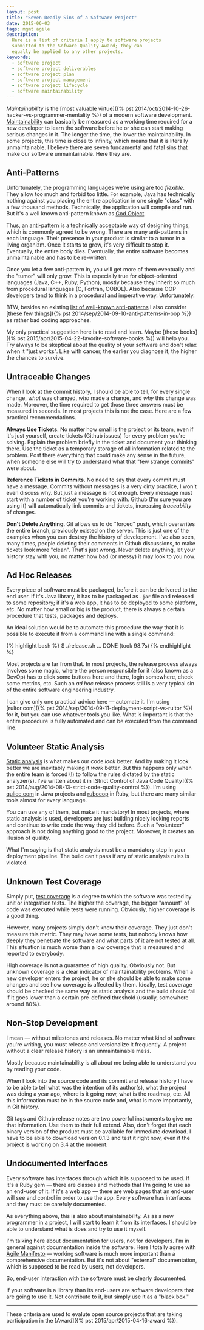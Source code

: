 ```yaml
---
layout: post
title: "Seven Deadly Sins of a Software Project"
date: 2015-06-03
tags: mgmt agile
description:
  Here is a list of criteria I apply to software projects
  submitted to the Sofware Quality Award; they can
  equally be applied to any other projects.
keywords:
  - software project
  - software project deliverables
  - software project plan
  - software project management
  - software project lifecycle
  - software maintainability
---
```


_Maintainability_ is the [most valuable virtue]({% pst 2014/oct/2014-10-26-hacker-vs-programmer-mentality %})
of a modern software development.
[Maintainability](https://en.wikipedia.org/wiki/Maintainability)
can basically be measured as a working time required for
a new developer to learn the software before he or she can start making
serious changes in it. The longer the time, the lower the maintainability.
In some projects, this time is close to infinity, which means that it is
literally unmaintainable. I believe there are seven fundamental and fatal
sins that make our software unmaintainable. Here they are.

<!--more-->

## Anti-Patterns

Unfortunately, the programming languages we're using are too _flexible_.
They allow too much and forbid too little. For example, Java has technically nothing
against you placing the entire application in one single "class"
with a few thousand methods. Technically, the application will compile
and run. But it's a well known anti-pattern known as
[God Object](https://en.wikipedia.org/wiki/God_object).

Thus, an [anti-pattern](https://en.wikipedia.org/wiki/Anti-pattern)
is a technically acceptable way of designing things, which is
commonly agreed to be wrong. There are many anti-patterns in each
language. Their presence in your product is similar to a tumor in
a living organizm. Once it starts to grow, it's very difficult to stop it.
Eventually, the entire body dies. Eventually, the entire software becomes
unmaintainable and has to be re-written.

Once you let a few anti-pattern in, you will get more of them eventually
and the "tumor" will only grow.
This is especially true for object-oriented languages (Java, C++, Ruby, Python),
mostly because they inherit so much from procedural languages (C, Fortran, COBOL).
Also because OOP developers tend to think in a procedural and imperative way.
Unfortunately.

BTW, besides an existing [list of well-known anti-patterns](https://en.wikipedia.org/wiki/Anti-pattern)
I also consider [these few things]({% pst 2014/sep/2014-09-10-anti-patterns-in-oop %})
as rather bad coding approaches.

My only practical suggestion here is to read and learn. Maybe
[these books]({% pst 2015/apr/2015-04-22-favorite-software-books %}) will help you.
Try always to be skeptical about the quality of your software and don't relax
when it "just works". Like with cancer, the earlier you diagnose it, the
higher the chances to survive.

## Untraceable Changes

When I look at the commit history, I should be able to tell,
for every single change, _what_ was changed, _who_ made a change, and
_why_ this change was made. Moreover, the time required to get those three
answers must be measured in seconds. In most projects this is not the
case. Here are a few practical recommendations.

**Always Use Tickets**.
No matter how small is the project or its team, even if it's just yourself,
create tickets (Github issues) for every problem you're solving. Explain
the problem briefly in the ticket and document your thinking there. Use
the ticket as a temporary storage of all information related to the problem.
Post there everything that could make any sense in the future, when
someone else will try to understand what that "few strange commits" were about.

**Reference Tickets in Commits**.
No need to say that every commit must have a message. Commits without
messages is a very dirty practice, I won't even discuss why. But just a message
is not enough. Every message must start with a number of ticket you're working
with. Github (I'm sure you are using it) will automatically link commits
and tickets, increasing _traceability_ of changes.

**Don't Delete Anything**.
Git allows us to do "forced" push, which overwrites the entire branch,
previously existed on the server. This is just one of the examples when
you can destroy the history of development. I've also seen, many times,
people deleting their comments in Github discussions, to make tickets look
more "clean". That's just wrong. Never delete anything, let your history
stay with you, no matter how bad (or messy) it may look to you now.

## Ad Hoc Releases

Every piece of software must be packaged, before it can
be delivered to the end user. If it's Java library, it has to be
packaged as `.jar` file and released to some repository; if it's a web
app, it has to be deployed to some platform, etc. No matter how small
or big is the product, there is always a certain procedure that
tests, packages and deploys.

An ideal solution would be to automate this procedure the way that
it is possible to execute it from a command line with a single command:

{% highlight bash %}
$ ./release.sh
...
DONE (took 98.7s)
{% endhighlight %}

Most projects are far from that. In most projects, the release process always
involves some magic, where the person responsible for it
(also known as a DevOp) has to click some buttons here and there, login
somewhere, check some metrics, etc. Such an _ad hoc_ release process
still is a very typical sin of the entire software engineering industry.

I can give only one practical advice here &mdash; automate it. I'm using
[rultor.com]({% pst 2014/sep/2014-09-11-deployment-script-vs-rultor %}) for it,
but you can use whatever tools you like. What is important is that the entire
procedure is fully automated and can be executed from the command line.

## Volunteer Static Analysis

[Static analysis](https://en.wikipedia.org/wiki/Static_program_analysis)
is what makes our code _look_ better. And by making it
look better we are inevitably making it _work_ better. But this happens
only when the entire team is forced (!) to follow the rules dictated by the
static analyzer(s). I've written about it in
[Strict Control of Java Code Quality]({% pst 2014/aug/2014-08-13-strict-code-quality-control %}).
I'm using [qulice.com](http://www.qulice.com) in Java projects
and [rubocop](https://github.com/bbatsov/rubocop) in Ruby, but there
are many similar tools almost for every language.

You can use any of them, but make it mandatory! In most projects,
where static analysis is used, developers are just building nicely looking
reports and continue to write code the way they did before. Such a "volunteer"
approach is not doing anything good to the project. Moreover, it
creates an illusion of quality.

What I'm saying is that static analysis must be a mandatory step in
your deployment pipeline. The build can't pass if any of static analysis
rules is violated.

## Unknown Test Coverage

Simply put, [test coverage](https://en.wikipedia.org/wiki/Code_coverage)
is a degree to which the software was tested by unit or integration tests. The
higher the coverage, the bigger "amount" of code was executed while
tests were running. Obviously, higher coverage is a good thing.

However, many projects simply don't know their coverage. They just don't measure
this metric. They may have some tests, but nobody knows how deeply they
penetrate the software and what parts of it are not tested at all.
This situation is much worse than a low coverage that is measured and
reported to everybody.

High coverage is not a guarantee of high quality. Obviously not. But unknown
coverage is a clear indicator of maintainability problems. When a new
developer enters the project, he or she should be able to make some
changes and see how coverage is affected by them. Ideally, test coverage
should be checked the same way as static analysis and the build should
fail if it goes lower than a certain pre-defined threshold
(usually, somewhere around 80%).

## Non-Stop Development

I mean &mdash; without milestones and releases. No matter what kind of
software you're writing, you must release and versionalize it frequently.
A project without a clear release history is an unmaintainable mess.

Mostly because maintainability is all about me being able to understand you
by reading your code.

When I look into the source code and its commit and release history I have
to be able to tell what was the intention of its author(s), what the project
was doing a year ago, where is it going now, what is the roadmap, etc. All
this information must be in the source code and, what is more importantly,
in Git history.

Git tags and Github release notes are two powerful instruments to give
me that information. Use them to their full extend. Also, don't forget that
each binary version of the product must be available for immediate download.
I have to be able to download version 0.1.3 and test it right now, even
if the project is working on 3.4 at the moment.

## Undocumented Interfaces

Every software has interfaces through which it is supposed to be used.
If it's a Ruby gem &mdash; there are classes and methods that I'm going to
use as an end-user of it. If it's a web app &mdash; there are web pages
that an end-user will see and control in order to use the app. Every software
has interfaces and they must be carefuly documented.

As everything above, this is also about maintainability. As as a new programmer
in a project, I will start to learn it from its interfaces. I should be able
to understand what is does and try to use it myself.

I'm talking here about documentation for users, not for developers. I'm in
general against documentation inside the software. Here I totally agree with
[Agile Manifesto](http://agilemanifesto.org/) &mdash; working software is
much more important than a comprehensive documentation. But it's not about
"external" documentation, which is supposed to be read by users, not developers.

So, end-user interaction with the software must be clearly documented.

If your software is a library than its end-users are software developers
that are going to use it. Not contribute to it, but simply use it as a
"black box."

<hr/>

These criteria are used to evalute open source projects that
are taking participation in the
[Award]({% pst 2015/apr/2015-04-16-award %}).
